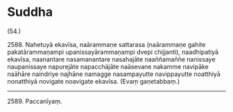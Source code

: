 # Suddha

(54.)

2588\. Nahetuyā ekavīsa, naārammaṇe sattarasa (naārammaṇe gahite pakatārammaṇampi upanissayārammaṇampi dvepi chijjanti), naadhipatiyā ekavīsa, naanantare nasamanantare nasahajāte naaññamaññe nanissaye naupanissaye napurejāte napacchājāte naāsevane nakamme navipāke naāhāre naindriye najhāne namagge nasampayutte navippayutte noatthiyā nonatthiyā novigate noavigate ekavīsa. (Evaṃ gaṇetabbaṃ.)

---

2589\. Paccanīyaṃ.
